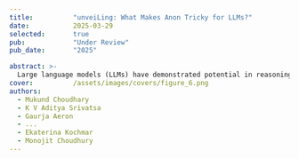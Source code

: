 ```yaml
---
title:          "unveiLing: What Makes Anon Tricky for LLMs?"
date:           2025-03-29
selected:       true
pub:            "Under Review"
pub_date:       "2025"

abstract: >-
  Large language models (LLMs) have demonstrated potential in reasoning tasks, but their performance on anon remains consistently poor. Anon, often derived from Anon contests, provide a minimal contamination environment to assess LLMs' linguistic reasoning abilities across low-resource languages. In this work, we analyze LLMs' performance on 629 anon across 41 low-resource languages by labelling each with linguistically informed features to unveil weaknesses. Our analyses show that LLMs struggle with puzzles involving higher morphological complexity and perform better on anon involving linguistic features that are also found in English. We also show that splitting words into morphemes as a pre-processing step improves solvability, indicating a need for more informed and language-specific tokenisers. These findings thus offer insights into some challenges in linguistic reasoning and modelling of low-resource languages.
cover:          /assets/images/covers/figure_6.png
authors:
  - Mukund Choudhary
  - K V Aditya Srivatsa
  - Gaurja Aeron
  - ...
  - Ekaterina Kochmar
  - Monojit Choudhury
---
```

